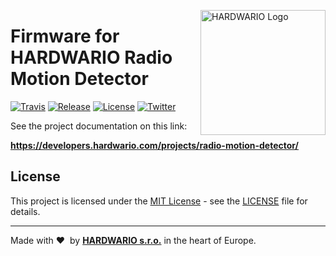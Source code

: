 <a href="https://www.hardwario.com/"><img src="https://www.hardwario.com/ci/assets/hw-logo.svg" width="200" alt="HARDWARIO Logo" align="right"></a>

# Firmware for HARDWARIO Radio Motion Detector

[![Travis](https://img.shields.io/travis/bigclownlabs/bcf-radio-motion-detector/master.svg)](https://travis-ci.org/bigclownlabs/bcf-radio-motion-detector)
[![Release](https://img.shields.io/github/release/bigclownlabs/bcf-radio-motion-detector.svg)](https://github.com/bigclownlabs/bcf-radio-motion-detector/releases)
[![License](https://img.shields.io/github/license/bigclownlabs/bcf-radio-motion-detector.svg)](https://github.com/bigclownlabs/bcf-radio-motion-detector/blob/master/LICENSE)
[![Twitter](https://img.shields.io/twitter/follow/hardwario_en.svg?style=social&label=Follow)](https://twitter.com/hardwario_en)


See the project documentation on this link:

**https://developers.hardwario.com/projects/radio-motion-detector/**


## License

This project is licensed under the [MIT License](https://opensource.org/licenses/MIT/) - see the [LICENSE](LICENSE) file for details.

---

Made with &#x2764;&nbsp; by [**HARDWARIO s.r.o.**](https://www.hardwario.com/) in the heart of Europe.
